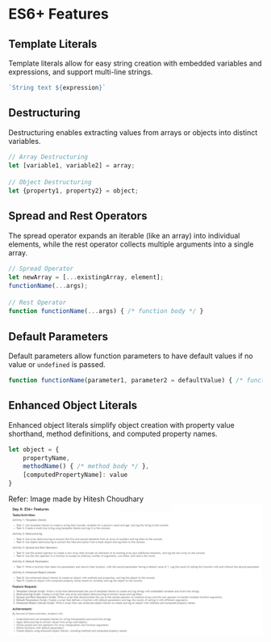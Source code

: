 # ES6+ Features

## Template Literals
Template literals allow for easy string creation with embedded variables and expressions, and support multi-line strings.
```javascript
`String text ${expression}`
```

## Destructuring
Destructuring enables extracting values from arrays or objects into distinct variables.
```javascript
// Array Destructuring
let [variable1, variable2] = array;

// Object Destructuring
let {property1, property2} = object;
```

## Spread and Rest Operators
The spread operator expands an iterable (like an array) into individual elements, while the rest operator collects multiple arguments into a single array.
```javascript
// Spread Operator
let newArray = [...existingArray, element];
functionName(...args);

// Rest Operator
function functionName(...args) { /* function body */ }
```

## Default Parameters
Default parameters allow function parameters to have default values if no value or `undefined` is passed.
```javascript
function functionName(parameter1, parameter2 = defaultValue) { /* function body */ }
```

## Enhanced Object Literals
Enhanced object literals simplify object creation with property value shorthand, method definitions, and computed property names.
```javascript
let object = {
    propertyName,
    methodName() { /* method body */ },
    [computedPropertyName]: value
}
```


Refer: Image made by Hitesh Choudhary
![alt text](image.png)